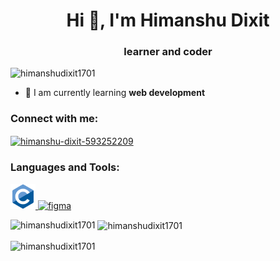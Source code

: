 <h1 align="center">Hi 👋, I'm Himanshu Dixit</h1>
<h3 align="center">learner and coder</h3>

<p align="left"> <img src="https://komarev.com/ghpvc/?username=himanshudixit1701&label=Profile%20views&color=0e75b6&style=flat" alt="himanshudixit1701" /> </p>

- 🔭 I am currently learning **web development**


<h3 align="left">Connect with me:</h3>
<p align="left">
<a href="https://linkedin.com/in/himanshu-dixit-593252209" target="blank"><img align="center" src="https://raw.githubusercontent.com/rahuldkjain/github-profile-readme-generator/master/src/images/icons/Social/linked-in-alt.svg" alt="himanshu-dixit-593252209" height="30" width="40" /></a>
</p>

<h3 align="left">Languages and Tools:</h3>
<p align="left"> <a href="https://www.cprogramming.com/" target="_blank" rel="noreferrer"> <img src="https://raw.githubusercontent.com/devicons/devicon/master/icons/c/c-original.svg" alt="c" width="40" height="40"/> </a> <a href="https://www.figma.com/" target="_blank" rel="noreferrer"> <img src="https://www.vectorlogo.zone/logos/figma/figma-icon.svg" alt="figma" width="40" height="40"/> </a> </p>

<p><img align="left" src="https://github-readme-stats.vercel.app/api/top-langs?username=himanshudixit1701&show_icons=true&locale=en&layout=compact" alt="himanshudixit1701" /></p>

<p>&nbsp;<img align="center" src="https://github-readme-stats.vercel.app/api?username=himanshudixit1701&show_icons=true&locale=en" alt="himanshudixit1701" /></p>

<p><img align="center" src="https://github-readme-streak-stats.herokuapp.com/?user=himanshudixit1701&" alt="himanshudixit1701" /></p>

